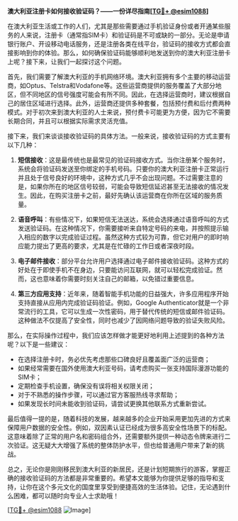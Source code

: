 **澳大利亚注册卡如何接收验证码？——一份详尽指南[[TG💪+ @esim1088](https://t.me/s/esim1088)]**

在澳大利亚生活或工作的人们，尤其是那些需要通过手机验证身份或者开通某些服务的人来说，注册卡（通常指SIM卡）和验证码是不可或缺的一部分。无论是申请银行账户、开设移动电话服务，还是注册各类在线平台，验证码的接收方式都会直接影响到你的体验。那么，如何确保验证码能够顺利地发送到你的澳大利亚注册卡上呢？接下来，让我们一起探讨这个问题。

首先，我们需要了解澳大利亚的手机网络环境。澳大利亚拥有多个主要的移动运营商，如Optus、Telstra和Vodafone等。这些运营商提供的服务覆盖了大部分地区，但不同地区的信号强度可能会有所不同。因此，在选择运营商时，建议根据自己的居住区域进行选择。此外，运营商还提供多种套餐，包括预付费和后付费两种模式。对于初次来到澳大利亚的人士来说，预付费卡可能更为方便，因为它不需要长期合同，并且可以根据实际需求灵活充值。

接下来，我们来谈谈接收验证码的具体方法。一般来说，接收验证码的方式主要有以下几种：

1. **短信接收**：这是最传统也是最常见的验证码接收方式。当你注册某个服务时，系统会将验证码发送至你绑定的手机号码。只要你的澳大利亚注册卡正常运行并且处于信号良好的环境中，这种方式几乎不会出现问题。不过需要注意的是，如果你所在的地区信号较弱，可能会导致短信延迟甚至无法接收的情况发生。因此，在购买注册卡之前，最好先确认该运营商在你所在区域的服务质量。

2. **语音呼叫**：有些情况下，如果短信无法送达，系统会选择通过语音呼叫的方式发送验证码。在这种情况下，你需要接听来自特定号码的来电，并按照提示输入相应的数字以完成验证过程。虽然这种方式较为可靠，但它对用户的即时响应能力提出了更高的要求，尤其是在忙碌的工作日或者深夜时段。

3. **电子邮件接收**：部分平台允许用户选择通过电子邮件接收验证码。这种方式的好处在于即使手机不在身边，只要能访问互联网，就可以轻松完成验证。然而，这也意味着你需要时刻关注自己的邮箱，以免错过重要信息。

4. **第三方应用支持**：近年来，随着智能手机功能的日益强大，许多应用程序开始支持直接从应用内完成验证码验证。例如，Google Authenticator就是一个非常流行的工具，它可以生成一次性密码，用于替代传统的短信或邮件验证码。这种做法不仅提高了安全性，同时也减少了因网络问题导致的验证失败风险。

那么，在实际操作过程中，我们应该怎样做才能更好地利用上述提到的各种方法呢？以下是一些建议：

- 在选择注册卡时，务必优先考虑那些口碑良好且覆盖面广泛的运营商；
- 如果经常需要在国外使用澳大利亚号码，请考虑购买一张支持国际漫游功能的SIM卡；
- 定期检查手机设置，确保没有误将相关权限关闭；
- 对于不熟悉的操作步骤，可以通过官方客服热线寻求帮助；
- 如果发现长时间未能收到验证码，请尝试更换其他联系方式重新尝试。

最后值得一提的是，随着科技的发展，越来越多的企业开始采用更加先进的方式来保障用户数据的安全性。例如，双因素认证已经成为很多高安全性场景下的标配。这意味着除了正常的用户名和密码组合外，还需要额外提供一种动态令牌来进行二次验证。这无疑大大增强了系统的整体防护水平，但也给普通用户带来了新的挑战。

总之，无论你是刚刚移民到澳大利亚的新居民，还是计划短期旅行的游客，掌握正确的接收验证码的方法都是非常重要的。希望本文能够为你提供足够的指导和支持，让你在这个多元文化的国度里享受到便捷高效的生活体验。记住，无论遇到什么困难，都可以随时向专业人士求助哦！

[[TG💪+ @esim1088](https://t.me/s/esim1088) ![Image](https://i.postimg.cc/4NQfJmqS/Snipaste-2025-05-13-00-14-12.png)]